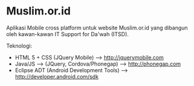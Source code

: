 Muslim.or.id
============
Aplikasi Mobile cross platform untuk website Muslim.or.id yang dibangun oleh kawan-kawan IT Support for Da'wah (ITSD).

Teknologi:
- HTML 5 + CSS (JQuery Mobile) --> http://jquerymobile.com
- Java/JS --> (JQuery, Cordova/Phonegap) --> http://phonegap.com
- Eclipse ADT (Android Development Tools) --> http://developer.android.com/sdk
